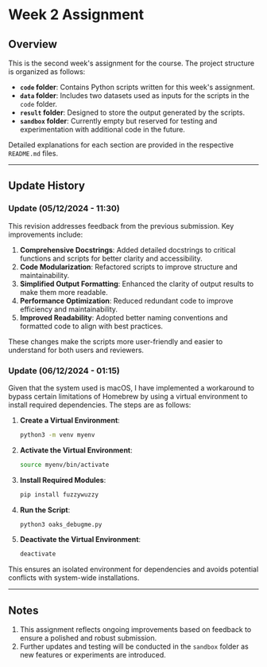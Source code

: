 # Week 2 Assignment

## Overview

This is the second week's assignment for the course. The project structure is organized as follows:

- **`code` folder**: Contains Python scripts written for this week's assignment.
- **`data` folder**: Includes two datasets used as inputs for the scripts in the `code` folder.
- **`result` folder**: Designed to store the output generated by the scripts.
- **`sandbox` folder**: Currently empty but reserved for testing and experimentation with additional code in the future.

Detailed explanations for each section are provided in the respective `README.md` files.

---

## Update History

### Update (05/12/2024 - 11:30)
This revision addresses feedback from the previous submission. Key improvements include:

1. **Comprehensive Docstrings**: Added detailed docstrings to critical functions and scripts for better clarity and accessibility.
2. **Code Modularization**: Refactored scripts to improve structure and maintainability.
3. **Simplified Output Formatting**: Enhanced the clarity of output results to make them more readable.
4. **Performance Optimization**: Reduced redundant code to improve efficiency and maintainability.
5. **Improved Readability**: Adopted better naming conventions and formatted code to align with best practices.

These changes make the scripts more user-friendly and easier to understand for both users and reviewers.

### Update (06/12/2024 - 01:15)
Given that the system used is macOS, I have implemented a workaround to bypass certain limitations of Homebrew by using a virtual environment to install required dependencies. The steps are as follows:

1. **Create a Virtual Environment**:
   ```bash
   python3 -m venv myenv
   ```
2. **Activate the Virtual Environment**:
   ```bash
   source myenv/bin/activate
   ```
3. **Install Required Modules**:
   ```bash
   pip install fuzzywuzzy
   ```
4. **Run the Script**:
   ```bash
   python3 oaks_debugme.py
   ```
5. **Deactivate the Virtual Environment**:
   ```bash
   deactivate
   ```

This ensures an isolated environment for dependencies and avoids potential conflicts with system-wide installations.

---

## Notes

1. This assignment reflects ongoing improvements based on feedback to ensure a polished and robust submission.
2. Further updates and testing will be conducted in the `sandbox` folder as new features or experiments are introduced.

